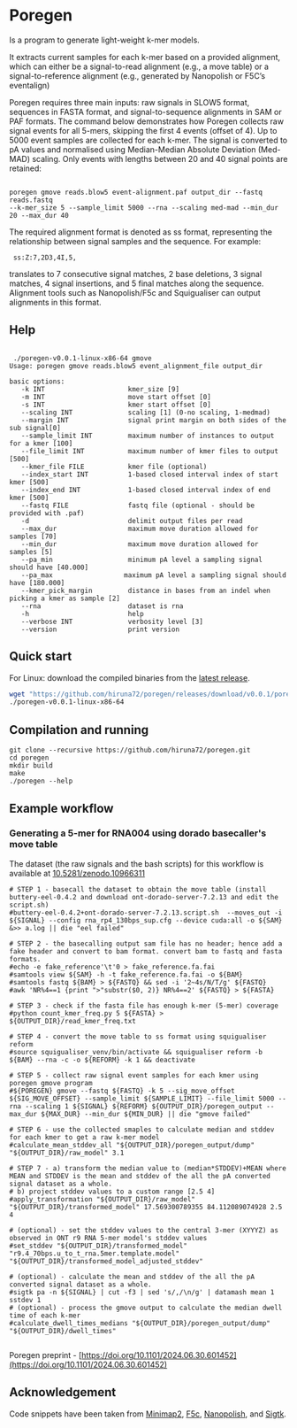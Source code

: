 # Poregen

Is a program to generate light-weight k-mer models.

It extracts current samples for each k-mer based on a provided alignment, which can either be a signal-to-read alignment (e.g., a move table) or a signal-to-reference alignment (e.g., generated by Nanopolish or F5C’s eventalign) 

Poregen requires three main inputs: raw signals in SLOW5 format, sequences in FASTA format, and signal-to-sequence alignments in SAM or PAF formats. The command below demonstrates how Poregen collects raw signal events for all 5-mers, skipping the first 4 events (offset of 4). Up to 5000 event samples are collected for each k-mer. The signal is converted to pA values and normalised using Median-Median Absolute Deviation (Med-MAD) scaling. Only events with lengths between 20 and 40 signal points are retained:

````

poregen gmove reads.blow5 event-alignment.paf output_dir --fastq reads.fastq
--k-mer_size 5 --sample_limit 5000 --rna --scaling med-mad --min_dur 20 --max_dur 40

````

The required alignment format is denoted as ss format, representing the relationship between signal samples and the sequence. For example:
````
 ss:Z:7,2D3,4I,5,
````
translates to 7 consecutive signal matches, 2 base deletions, 3 signal matches, 4 signal insertions, and 5 final matches along the sequence. Alignment tools such as Nanopolish/F5c and Squigualiser can output alignments in this format.


## Help
````

 ./poregen-v0.0.1-linux-x86-64 gmove
Usage: poregen gmove reads.blow5 event_alignment_file output_dir

basic options:
   -k INT                     kmer_size [9]
   -m INT                     move start offset [0]
   -s INT                     kmer start offset [0]
   --scaling INT              scaling [1] (0-no scaling, 1-medmad)
   --margin INT               signal print margin on both sides of the sub signal[0] 
   --sample_limit INT         maximum number of instances to output for a kmer [100] 
   --file_limit INT           maximum number of kmer files to output [500] 
   --kmer_file FILE           kmer file (optional) 
   --index_start INT          1-based closed interval index of start kmer [500] 
   --index_end INT            1-based closed interval index of end kmer [500] 
   --fastq FILE               fastq file (optional - should be provided with .paf) 
   -d                         delimit output files per read
   --max_dur                  maximum move duration allowed for samples [70]
   --min_dur                  maximum move duration allowed for samples [5]
   --pa_min                   minimum pA level a sampling signal should have [40.000]
   --pa_max                  maximum pA level a sampling signal should have [180.000]
   --kmer_pick_margin         distance in bases from an indel when picking a kmer as sample [2]
   --rna                      dataset is rna
   -h                         help
   --verbose INT              verbosity level [3]
   --version                  print version

````
## Quick start

For Linux: download the compiled binaries from the [latest release](https://github.com/hiruna72/poregen/releases).
```sh
wget "https://github.com/hiruna72/poregen/releases/download/v0.0.1/poregen-v0.0.1-linux-x86-64"
./poregen-v0.0.1-linux-x86-64
```

## Compilation and running

```
git clone --recursive https://github.com/hiruna72/poregen.git
cd poregen
mkdir build
make
./poregen --help
```

## Example workflow
### Generating a 5-mer for RNA004 using dorado basecaller's move table
The dataset (the raw signals and the bash scripts) for this workflow is available at [10.5281/zenodo.10966311](https://doi.org/10.5281/zenodo.10966311)

````
# STEP 1 - basecall the dataset to obtain the move table (install buttery-eel-0.4.2 and download ont-dorado-server-7.2.13 and edit the script.sh)
#buttery-eel-0.4.2+ont-dorado-server-7.2.13.script.sh  --moves_out -i ${SIGNAL} --config rna_rp4_130bps_sup.cfg --device cuda:all -o ${SAM} &>> a.log || die "eel failed"

# STEP 2 - the basecalling output sam file has no header; hence add a fake header and convert to bam format. convert bam to fastq and fasta formats.
#echo -e fake_reference'\t'0 > fake_reference.fa.fai
#samtools view ${SAM} -h -t fake_reference.fa.fai -o ${BAM}
#samtools fastq ${BAM} > ${FASTQ} && sed -i '2~4s/N/T/g' ${FASTQ}
#awk 'NR%4==1 {print ">"substr($0, 2)} NR%4==2' ${FASTQ} > ${FASTA}

# STEP 3 - check if the fasta file has enough k-mer (5-mer) coverage
#python count_kmer_freq.py 5 ${FASTA} > ${OUTPUT_DIR}/read_kmer_freq.txt

# STEP 4 - convert the move table to ss format using squigualiser reform
#source squigualiser_venv/bin/activate && squigualiser reform -b ${BAM} --rna -c -o ${REFORM} -k 1 && deactivate

# STEP 5 - collect raw signal event samples for each kmer using poregen gmove program
#${POREGEN} gmove --fastq ${FASTQ} -k 5 --sig_move_offset ${SIG_MOVE_OFFSET} --sample_limit ${SAMPLE_LIMIT} --file_limit 5000 --rna --scaling 1 ${SIGNAL} ${REFORM} ${OUTPUT_DIR}/poregen_output --max_dur ${MAX_DUR} --min_dur ${MIN_DUR} || die "gmove failed"

# STEP 6 - use the collected smaples to calculate median and stddev for each kmer to get a raw k-mer model
#calculate_mean_stddev_all "${OUTPUT_DIR}/poregen_output/dump" "${OUTPUT_DIR}/raw_model" 3.1

# STEP 7 - a) transform the median value to (median*STDDEV)+MEAN where MEAN and STDDEV is the mean and stddev of the all the pA converted signal dataset as a whole.
# b) project stddev values to a custom range [2.5 4]
#apply_transformation "${OUTPUT_DIR}/raw_model" "${OUTPUT_DIR}/transformed_model" 17.569300789355 84.112089074928 2.5 4

# (optional) - set the stddev values to the central 3-mer (XYYYZ) as observed in ONT r9 RNA 5-mer model's stddev values
#set_stddev "${OUTPUT_DIR}/transformed_model" "r9.4_70bps.u_to_t_rna.5mer.template.model" "${OUTPUT_DIR}/transformed_model_adjusted_stddev"

# (optional) - calculate the mean and stddev of the all the pA converted signal dataset as a whole.
#sigtk pa -n ${SIGNAL} | cut -f3 | sed 's/,/\n/g' | datamash mean 1 sstdev 1
# (optional) - process the gmove output to calculate the median dwell time of each k-mer
#calculate_dwell_times_medians "${OUTPUT_DIR}/poregen_output/dump" "${OUTPUT_DIR}/dwell_times"


````

Poregen preprint - [https://doi.org/10.1101/2024.06.30.601452](https://doi.org/10.1101/2024.06.30.601452)

## Acknowledgement
Code snippets have been taken from [Minimap2](https://github.com/lh3/minimap2), [F5c](https://github.com/hasindu2008/f5c), [Nanopolish](https://github.com/jts/nanopolish), and [Sigtk](https://github.com/hasindu2008/sigtk).




